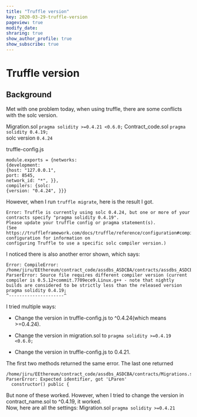```yaml
---
title: "Truffle version"
key: 2020-03-29-truffle-version
pageview: true
modify_date: 
shraring: true
show_author_profile: true
show_subscribe: true
---
```

# Truffle version
## Background 
Met with one problem today, when using truffle, there are some conflicts with the solc version.

Migration.sol `pragma solidity >=0.4.21 <0.6.0;`
Contract_code.sol `pragma solidity 0.4.19;`  
solc version `0.4.24`  

truffle-config.js

```
module.exports = {networks:  
{development: 
{host: "127.0.0.1", 
port: 8545, 
network_id: "*", }},
compilers: {solc: 
{version: "0.4.24", }}}
```  
However, when I run `truffle migrate`, here is the result I got.  

```
Error: Truffle is currently using solc 0.4.24, but one or more of your contracts specify "pragma solidity 0.4.19".
Please update your truffle config or pragma statement(s).
(See https://truffleframework.com/docs/truffle/reference/configuration#compiler-configuration for information on
configuring Truffle to use a specific solc compiler version.)
```
I noticed there is also another error shown, which says:  

```
Error: CompileError: /home/jiru/EEthereum/contract_code/assdbs_ASDCBA/contracts/assdbs_ASDCBA.sol:13:1: ParserError: Source file requires different compiler version (current compiler is 0.5.12+commit.7709ece9.Linux.g++ - note that nightly builds are considered to be strictly less than the released version
pragma solidity 0.4.19;
^---------------------^

```
I tried multiple ways:

* Change the version in truffle-config.js to ^0.4.24(which means >=0.4.24).
  
* Change the version in migration.sol to `pragma solidity >=0.4.19 <0.6.0;`  
* Change the version in truffle-config.js to 0.4.21.  

The first two methods returned the same error. The last one returned 

```
/home/jiru/EEthereum/contract_code/assdbs_ASDCBA/contracts/Migrations.sol:7:14: ParserError: Expected identifier, got 'LParen'
  constructor() public {

```   
But none of these worked. However, when I tried to change the version in contract_name.sol to ^0.4.19, it worked.  
Now, here are all the settings:
Migration.sol `pragma solidity >=0.4.21`
